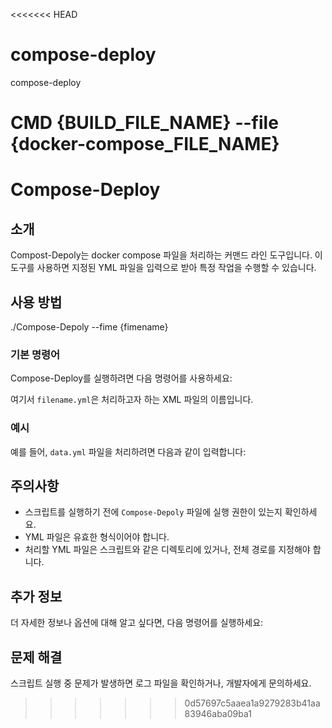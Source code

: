 <<<<<<< HEAD
# compose-deploy
compose-deploy

CMD
{BUILD_FILE_NAME} --file {docker-compose_FILE_NAME}
=======
# Compose-Deploy

## 소개

Compost-Depoly는 docker compose 파일을 처리하는 커맨드 라인 도구입니다. 이 도구를 사용하면 지정된 YML 파일을 입력으로 받아 특정 작업을 수행할 수 있습니다.

## 사용 방법

./Compose-Depoly --fime {fimename}

### 기본 명령어

Compose-Deploy를 실행하려면 다음 명령어를 사용하세요:


여기서 `filename.yml`은 처리하고자 하는 XML 파일의 이름입니다.

### 예시

예를 들어, `data.yml` 파일을 처리하려면 다음과 같이 입력합니다:


## 주의사항

- 스크립트를 실행하기 전에 `Compose-Depoly` 파일에 실행 권한이 있는지 확인하세요.
- YML 파일은 유효한 형식이어야 합니다.
- 처리할 YML 파일은 스크립트와 같은 디렉토리에 있거나, 전체 경로를 지정해야 합니다.

## 추가 정보

더 자세한 정보나 옵션에 대해 알고 싶다면, 다음 명령어를 실행하세요:


## 문제 해결

스크립트 실행 중 문제가 발생하면 로그 파일을 확인하거나, 개발자에게 문의하세요.
>>>>>>> 0d57697c5aaea1a9279283b41aa83946aba09ba1

